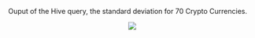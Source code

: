 Ouput of the Hive query, the standard deviation for 70 Crypto Currencies.

<p align="center">
  <img src="https://i.imgur.com/qtXLyuJ.png">
</p>

